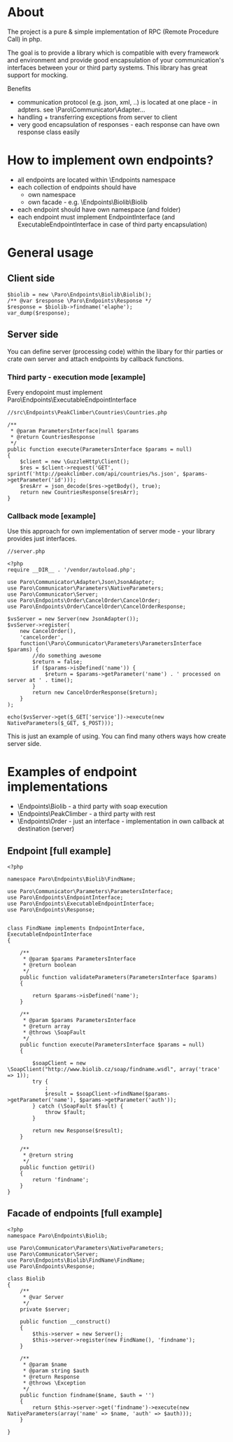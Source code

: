 # About

The project is a pure &amp; simple implementation of RPC (Remote Procedure Call) in php.

The goal is to provide a library which is compatible with every framework and environment and provide good encapsulation 
of your communication's interfaces between your or third party systems. This library has great support for mocking.

Benefits
- communication protocol (e.g. json, xml, ..) is located at one place - in adpters. see \Paro\Communicator\Adapter\...
- handling + transferring exceptions from server to client
- very good encapsulation of responses - each response can have own response class easily

# How to implement own endpoints?
- all endpoints are located within \Endpoints namespace
- each collection of endpoints should have
    - own namespace
    - own facade - e.g. \Endpoints\Biolib\Biolib
- each endpoint should have own namespace (and folder)
- each endpoint must implement EndpointInterface (and ExecutableEndpointInterface in case of third party encapsulation)

# General usage
## Client side
    $biolib = new \Paro\Endpoints\Biolib\Biolib();
    /** @var $response \Paro\Endpoints\Response */
    $response = $biolib->findname('elaphe');
    var_dump($response);

## Server side
You can define server (processing code) within the libary for thir parties or crate own server and attach endpoints 
by callback functions.
    
### Third party - execution mode [example]
Every endopoint must implement Paro\Endpoints\ExecutableEndpointInterface

    //src\Endpoints\PeakClimber\Countries\Countries.php
    
    /**
     * @param ParametersInterface|null $params
     * @return CountriesResponse
     */
    public function execute(ParametersInterface $params = null)
    {
        $client = new \GuzzleHttp\Client();
        $res = $client->request('GET', sprintf('http://peakclimber.com/api/countries/%s.json', $params->getParameter('id')));
        $resArr = json_decode($res->getBody(), true);
        return new CountriesResponse($resArr);
    }


### Callback mode [example]
Use this approach for own implementation of server mode - your library provides just interfaces.

    //server.php
    
    <?php
    require __DIR__ . '/vendor/autoload.php';
    
    use Paro\Communicator\Adapter\Json\JsonAdapter;
    use Paro\Communicator\Parameters\NativeParameters;
    use Paro\Communicator\Server;
    use Paro\Endpoints\Order\CancelOrder\CancelOrder;
    use Paro\Endpoints\Order\CancelOrder\CancelOrderResponse;
    
    $vsServer = new Server(new JsonAdapter());
    $vsServer->register(
        new CancelOrder(),
        'cancelorder',
        function(\Paro\Communicator\Parameters\ParametersInterface $params) {
            //do something awesome
            $return = false;
            if ($params->isDefined('name')) {
                $return = $params->getParameter('name') . ' processed on server at ' . time();
            }
            return new CancelOrderResponse($return);
        }
    );
    
    echo($vsServer->get($_GET['service'])->execute(new NativeParameters($_GET, $_POST)));
    
This is just an example of using. You can find many others ways how create server side.


# Examples of endpoint implementations
- \Endpoints\Biolib - a third party with soap execution
- \Endpoints\PeakClimber - a third party with rest 
- \Endpoints\Order - just an interface - implementation in own callback at destination (server)
    

## Endpoint [full example]
    <?php
    
    namespace Paro\Endpoints\Biolib\FindName;
    
    use Paro\Communicator\Parameters\ParametersInterface;
    use Paro\Endpoints\EndpointInterface;
    use Paro\Endpoints\ExecutableEndpointInterface;
    use Paro\Endpoints\Response;
    
    
    class FindName implements EndpointInterface, ExecutableEndpointInterface
    {
    
        /**
         * @param $params ParametersInterface
         * @return boolean
         */
        public function validateParameters(ParametersInterface $params)
        {
    
            return $params->isDefined('name');
        }
    
        /**
         * @param $params ParametersInterface
         * @return array
         * @throws \SoapFault
         */
        public function execute(ParametersInterface $params = null)
        {
    
            $soapClient = new \SoapClient("http://www.biolib.cz/soap/findname.wsdl", array('trace' => 1));
            try {
                ;
                $result = $soapClient->findName($params->getParameter('name'), $params->getParameter('auth'));
            } catch (\SoapFault $fault) {
                throw $fault;
            }
    
            return new Response($result);
        }
    
        /**
         * @return string
         */
        public function getUri()
        {
            return 'findname';
        }
    }
    
## Facade of endpoints [full example]
    <?php
    namespace Paro\Endpoints\Biolib;
    
    use Paro\Communicator\Parameters\NativeParameters;
    use Paro\Communicator\Server;
    use Paro\Endpoints\Biolib\FindName\FindName;
    use Paro\Endpoints\Response;
    
    class Biolib
    {
        /**
         * @var Server
         */
        private $server;
    
        public function __construct()
        {
            $this->server = new Server();
            $this->server->register(new FindName(), 'findname');
        }
    
        /**
         * @param $name
         * @param string $auth
         * @return Response
         * @throws \Exception
         */
        public function findname($name, $auth = '')
        {
            return $this->server->get('findname')->execute(new NativeParameters(array('name' => $name, 'auth' => $auth)));
        }
    
    }
    